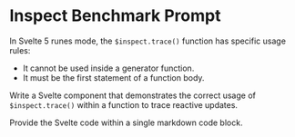 # Inspect Benchmark Prompt

In Svelte 5 runes mode, the `$inspect.trace()` function has specific
usage rules:

- It cannot be used inside a generator function.
- It must be the first statement of a function body.

Write a Svelte component that demonstrates the correct usage of
`$inspect.trace()` within a function to trace reactive updates.

Provide the Svelte code within a single markdown code block.
